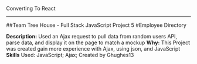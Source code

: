 Converting To React

------------------------------------------------------

##Team Tree House - Full Stack JavaScript Project 5
#Employee Directory

**Description:** Used an Ajax request to pull data from random users API, parse data, and display it on the page to match a mockup
**Why:** This Project was created gain more experience with Ajax, using json, and JavaScript
**Skills** Used: JavaScript; Ajax; 
Created by Ghughes13
